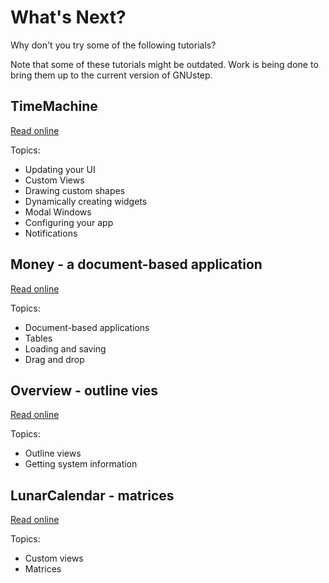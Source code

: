 # What's Next?

Why don't you try some of the following tutorials?

Note that some of these tutorials might be outdated. Work is being done to bring them up to the current version of GNUstep.

## TimeMachine

[Read online](http://gnustep.made-it.com/GSPT/xml/Tutorial_en.html#AEN501)

Topics:
* Updating your UI
* Custom Views
* Drawing custom shapes
* Dynamically creating widgets
* Modal Windows
* Configuring your app
* Notifications

## Money - a document-based application

[Read online](http://gnustep.made-it.com/GSPT/xml/Tutorial_en.html#AEN907)

Topics:
* Document-based applications
* Tables
* Loading and saving
* Drag and drop

## Overview - outline vies

[Read online](http://gnustep.made-it.com/GSPT/xml/Tutorial_en.html#AEN1177)

Topics:
* Outline views
* Getting system information

## LunarCalendar - matrices

[Read online](http://gnustep.made-it.com/GSPT/xml/Tutorial_en.html#AEN1279)

Topics:
* Custom views
* Matrices


